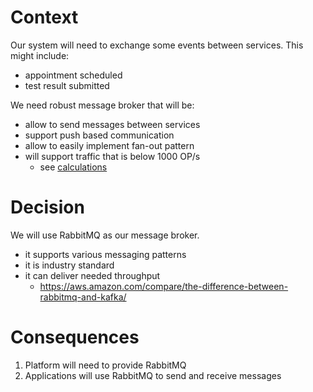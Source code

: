 # Context

Our system will need to exchange some events between services. This might include:
- appointment scheduled
- test result submitted

We need robust message broker that will be:
- allow to send messages between services
- support push based communication
- allow to easily implement fan-out pattern
- will support traffic that is below 1000 OP/s
  - see [calculations](../Scale.md)

# Decision

We will use RabbitMQ as our message broker.

- it supports various messaging patterns
- it is industry standard
- it can deliver needed throughput
  - https://aws.amazon.com/compare/the-difference-between-rabbitmq-and-kafka/

# Consequences

1. Platform will need to provide RabbitMQ
2. Applications will use RabbitMQ to send and receive messages


